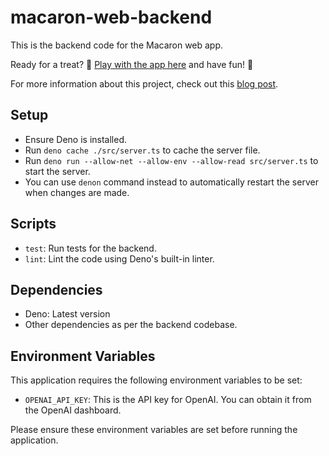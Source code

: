 # macaron-web-backend

This is the backend code for the Macaron web app.

Ready for a treat? 🍬 [Play with the app here](https://macaron-web.vercel.app/) and have fun! 🎉

For more information about this project, check out this [blog post](https://mich0w0h.hatenablog.com/entry/2024/02/27/120204).

## Setup

- Ensure Deno is installed.
- Run `deno cache ./src/server.ts` to cache the server file.
- Run `deno run --allow-net --allow-env --allow-read src/server.ts` to start the
  server.
- You can use `denon` command instead to automatically restart the server when
  changes are made.

## Scripts

- `test`: Run tests for the backend.
- `lint`: Lint the code using Deno's built-in linter.

## Dependencies

- Deno: Latest version
- Other dependencies as per the backend codebase.

## Environment Variables

This application requires the following environment variables to be set:

- `OPENAI_API_KEY`: This is the API key for OpenAI. You can obtain it from the OpenAI dashboard.

Please ensure these environment variables are set before running the application.
